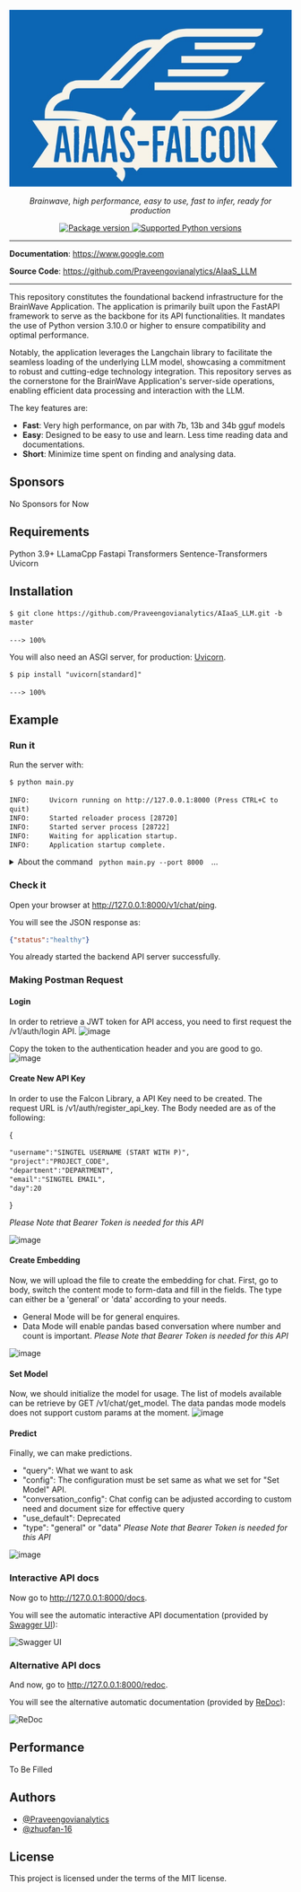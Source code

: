 <p align="center">
  <a href="https://github.com/Praveengovianalytics/AIaaS_falcon"><img src="https://github.com/Praveengovianalytics/AIaaS_falcon/raw/master/img/AIAAS_FALCON.jpg" alt="AIaaS_LLM"></a>
</p>
<p align="center">
    <em>Brainwave, high performance, easy to use, fast to infer, ready for production</em>
</p>
<p align="center">

<a href="https://pypi.org/project/fastapi" target="_blank">
    <img src="https://img.shields.io/pypi/v/aiaas-falcon?color=%2334D058&label=pypi%20package" alt="Package version">
</a>
<a href="https://pypi.org/project/fastapi" target="_blank">
    <img src="https://img.shields.io/pypi/pyversions/aiaas-falcon.svg?color=%2334D058" alt="Supported Python versions">
</a>
</p>

---

**Documentation**: <a href="https://www.google.com" target="_blank">https://www.google.com</a>

**Source Code**: <a href="https://github.com/Praveengovianalytics/AIaaS_LLM" target="_blank">https://github.com/Praveengovianalytics/AIaaS_LLM</a>

---

This repository constitutes the foundational backend infrastructure for the BrainWave Application. The application is primarily built upon the FastAPI framework to serve as the backbone for its API functionalities. It mandates the use of Python version 3.10.0 or higher to ensure compatibility and optimal performance.

Notably, the application leverages the Langchain library to facilitate the seamless loading of the underlying LLM model, showcasing a commitment to robust and cutting-edge technology integration. This repository serves as the cornerstone for the BrainWave Application's server-side operations, enabling efficient data processing and interaction with the LLM.

The key features are:

* **Fast**: Very high performance, on par with 7b, 13b and 34b gguf models
* **Easy**: Designed to be easy to use and learn. Less time reading data and documentations.
* **Short**: Minimize time spent on finding and analysing data.

## Sponsors

<!-- sponsors -->
No Sponsors for Now
<!-- /sponsors -->

## Requirements

Python 3.9+
LLamaCpp
Fastapi
Transformers 
Sentence-Transformers
Uvicorn

## Installation

<div class="termy">

```console
$ git clone https://github.com/Praveengovianalytics/AIaaS_LLM.git -b master

---> 100%
```

</div>

You will also need an ASGI server, for production:  <a href="https://www.uvicorn.org" class="external-link" target="_blank">Uvicorn</a>.

<div class="termy">

```console
$ pip install "uvicorn[standard]"

---> 100%
```

</div>

## Example

### Run it

Run the server with:

<div class="termy">

```console
$ python main.py

INFO:     Uvicorn running on http://127.0.0.1:8000 (Press CTRL+C to quit)
INFO:     Started reloader process [28720]
INFO:     Started server process [28722]
INFO:     Waiting for application startup.
INFO:     Application startup complete.
```

</div>

<details markdown="1">
<summary>About the command <code> python main.py --port 8000  </code>...</summary>

The command `python main.py` refers to:

* `main`: the file `main.py` (the Python "module").
* `port`: the port number


</details>

### Check it

Open your browser at <a href="http://127.0.0.1:8000/v1/chat/ping" class="external-link" target="_blank">http://127.0.0.1:8000/v1/chat/ping</a>.

You will see the JSON response as:

```JSON
{"status":"healthy"}
```

You already started the backend API server successfully.


### Making Postman Request

#### Login

In order to retrieve a JWT token for API access, you need to first request the /v1/auth/login API.
![image](https://github.com/Praveengovianalytics/AIaaS_LLM/assets/59607914/9d4782a5-0de6-4d5f-8f56-7a79e3032e99)

Copy the token to the authentication header and you are good to go.
![image](https://github.com/Praveengovianalytics/AIaaS_LLM/assets/59607914/53645965-6474-4afd-86b5-b80e272248de)

#### Create New API Key
In order to use the Falcon Library, a API Key need to be created. The request URL is /v1/auth/register_api_key.
The Body needed are as of the following:

{

    "username":"SINGTEL USERNAME (START WITH P)",
    "project":"PROJECT_CODE",
    "department":"DEPARTMENT",
    "email":"SINGTEL EMAIL",
    "day":20
}

*Please Note that Bearer Token is needed for this API*

![image](https://github.com/Praveengovianalytics/AIaaS_LLM/assets/59607914/3348c403-5c3f-4625-ad3f-ec542d4de78f)


#### Create Embedding
Now, we will upload the file to create the embedding for chat.
First, go to body, switch the content mode to form-data and fill in the fields. The type can either be a 'general' or 'data' according to your needs.
- General Mode will be for general enquires.
- Data Mode will enable pandas based conversation where number and count is important.
*Please Note that Bearer Token is needed for this API*

![image](https://github.com/Praveengovianalytics/AIaaS_LLM/assets/59607914/21c8ed82-9b30-4a18-9ad4-70ccff5685f2)

#### Set Model

Now, we should initialize the model for usage. The list of models available can be retrieve by GET /v1/chat/get_model. The data pandas mode models does not support custom params at the moment.
![image](https://github.com/Praveengovianalytics/AIaaS_LLM/assets/59607914/c8483468-9b49-4b82-9009-039cd74185d6)

#### Predict

Finally, we can make predictions. 
- "query": What we want to ask
- "config": The configuration must be set same as what we set for "Set Model" API. 
- "conversation_config": Chat config can be adjusted according to custom need and document size for effective query
- "use_default": Deprecated
- "type": "general" or "data"
*Please Note that Bearer Token is needed for this API*

![image](https://github.com/Praveengovianalytics/AIaaS_LLM/assets/59607914/3b5016c9-eba1-442b-93ce-fea7dba6e5ee)


### Interactive API docs

Now go to <a href="http://127.0.0.1:8000/docs" class="external-link" target="_blank">http://127.0.0.1:8000/docs</a>.

You will see the automatic interactive API documentation (provided by <a href="https://github.com/swagger-api/swagger-ui" class="external-link" target="_blank">Swagger UI</a>):

![Swagger UI](https://fastapi.tiangolo.com/img/index/index-01-swagger-ui-simple.png)


### Alternative API docs

And now, go to <a href="http://127.0.0.1:8000/redoc" class="external-link" target="_blank">http://127.0.0.1:8000/redoc</a>.

You will see the alternative automatic documentation (provided by <a href="https://github.com/Rebilly/ReDoc" class="external-link" target="_blank">ReDoc</a>):

![ReDoc](https://fastapi.tiangolo.com/img/index/index-02-redoc-simple.png)






## Performance

To Be Filled

## Authors
- [@Praveengovianalytics](https://github.com/Praveengovianalytics)
- [@zhuofan-16](https://github.com/zhuofan-16)

## License

This project is licensed under the terms of the MIT license.
